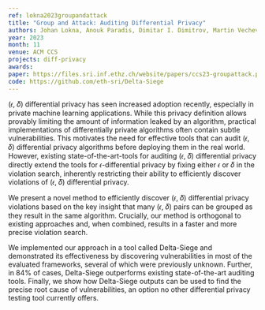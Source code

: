 ```yaml
---
ref: lokna2023groupandattack
title: "Group and Attack: Auditing Differential Privacy"
authors: Johan Lokna, Anouk Paradis, Dimitar I. Dimitrov, Martin Vechev
year: 2023
month: 11
venue: ACM CCS
projects: diff-privacy
awards:
paper: https://files.sri.inf.ethz.ch/website/papers/ccs23-groupattack.pdf
code: https://github.com/eth-sri/Delta-Siege
---
```


(𝜖, 𝛿) differential privacy has seen increased adoption recently, especially in private machine learning applications. While this privacy definition allows provably limiting the amount of information leaked by an algorithm, practical implementations of differentially private algorithms often contain subtle vulnerabilities. This motivates the need for effective tools that can audit (𝜖, 𝛿) differential privacy algorithms before deploying them in the real world. However, existing state-of-the-art-tools for auditing (𝜖, 𝛿) differential privacy directly extend the tools for 𝜖-differential privacy by fixing either 𝜖 or 𝛿 in the violation search, inherently restricting their ability to efficiently discover violations of (𝜖, 𝛿) differential privacy.

We present a novel method to efficiently discover (𝜖, 𝛿) differential privacy violations based on the key insight that many (𝜖, 𝛿) pairs can be grouped as they result in the same algorithm. Crucially, our method is orthogonal to existing approaches and, when combined, results in a faster and more precise violation search.

We implemented our approach in a tool called Delta-Siege and demonstrated its effectiveness by discovering vulnerabilities in most of the evaluated frameworks, several of which were previously unknown. Further, in 84% of cases, Delta-Siege outperforms existing state-of-the-art auditing tools. Finally, we show how Delta-Siege outputs can be used to find the precise root cause of vulnerabilities, an option no other differential privacy testing tool currently offers.
